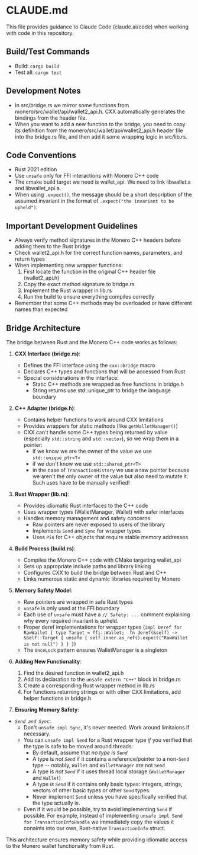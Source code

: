 # CLAUDE.md

This file provides guidance to Claude Code (claude.ai/code) when working with code in this repository.

## Build/Test Commands

- Build: `cargo build`
- Test all: `cargo test`

## Development Notes

- In src/bridge.rs we mirror some functions from monero/src/wallet/api/wallet2_api.h. CXX automatically generates the bindings from the header file.
- When you want to add a new function to the bridge, you need to copy its definition from the monero/src/wallet/api/wallet2_api.h header file into the bridge.rs file, and then add it some wrapping logic in src/lib.rs.

## Code Conventions

- Rust 2021 edition
- Use `unsafe` only for FFI interactions with Monero C++ code
- The cmake build target we need is wallet_api. We need to link libwallet.a and libwallet_api.a.
- When using `.expect()`, the message should be a short description of the assumed invariant in the format of `.expect("the invariant to be upheld")`.

## Important Development Guidelines

- Always verify method signatures in the Monero C++ headers before adding them to the Rust bridge
- Check wallet2_api.h for the correct function names, parameters, and return types
- When implementing new wrapper functions:
  1. First locate the function in the original C++ header file (wallet2_api.h)
  2. Copy the exact method signature to bridge.rs
  3. Implement the Rust wrapper in lib.rs
  4. Run the build to ensure everything compiles correctly
- Remember that some C++ methods may be overloaded or have different names than expected

## Bridge Architecture

The bridge between Rust and the Monero C++ code works as follows:

1. **CXX Interface (bridge.rs)**:
   - Defines the FFI interface using the `cxx::bridge` macro
   - Declares C++ types and functions that will be accessed from Rust
   - Special considerations in the interface:
     - Static C++ methods are wrapped as free functions in bridge.h
     - String returns use std::unique_ptr to bridge the language boundary

2. **C++ Adapter (bridge.h)**:
   - Contains helper functions to work around CXX limitations
   - Provides wrappers for static methods (like `getWalletManager()`)
   - CXX can't handle some C++ types being returned by value (especially `std::string` and `std::vector`), so we wrap them in a pointer:
     - if we know we are the owner of the value we use `std::unique_ptr<T>`
     - if we don't know we use `std::shared_ptr<T>`
     - in the case of `TransactionHistory` we use a raw pointer because we aren't the only owner of the value but also need to mutate it.
       Such uses have to be manually verified!

3. **Rust Wrapper (lib.rs)**:
   - Provides idiomatic Rust interfaces to the C++ code
   - Uses wrapper types (WalletManager, Wallet) with safer interfaces
   - Handles memory management and safety concerns:
     - Raw pointers are never exposed to users of the library
     - Implements `Send` and `Sync` for wrapper types
     - Uses `Pin` for C++ objects that require stable memory addresses

4. **Build Process (build.rs)**:
   - Compiles the Monero C++ code with CMake targeting wallet_api
   - Sets up appropriate include paths and library linking
   - Configures CXX to build the bridge between Rust and C++
   - Links numerous static and dynamic libraries required by Monero

5. **Memory Safety Model**:
   - Raw pointers are wrapped in safe Rust types
   - `unsafe` is only used at the FFI boundary
   - Each use of `unsafe` must have a `// Safety: ...` comment explaining why every required invariant is upheld.
   - Proper deref implementations for wrapper types (`impl Deref for RawWallet { type Target = ffi::Wallet;  fn deref(&self) -> &Self::Target { unsafe { self.inner.as_ref().expect("RawWallet is not null") } } }`)
   - The `OnceLock` pattern ensures WalletManager is a singleton

6. **Adding New Functionality**:
   1. Find the desired function in wallet2_api.h
   2. Add its declaration to the `unsafe extern "C++"` block in bridge.rs
   3. Create a corresponding Rust wrapper method in lib.rs
   4. For functions returning strings or with other CXX limitations, add helper functions in bridge.h

7. **Ensuring Memory Safety**:

- _`Send and Sync`_:
  - Don't `unsafe impl Sync`, it's never needed. Work around limitaions if necessary.
  - You can `unsafe impl Send` for a Rust wrapper type _if_ you verified that the type is safe to be moved around threads:
    - By default, assume that _no type is `Send`_
    - A type is _not `Send`_ if it contains a reference/pointer to a non-`Send` type -- notably, `Wallet` and `WalletManager` are not `Send`
    - A type is _not `Send`_ if it uses thread local storage (`WalletManager` and `Wallet`)
    - A type _is `Send`_ if it contains only basic types: integers, strings, vectors of other basic types or other `Send` types.
    - Never implement `Send` unless you have specifically verified that the type actually is.
  - Even if it would be possible, try to avoid implementing `Send` if possible. For example, instead of implementing `unsafe impl Send for TransactionInfoHandle` we immediately copy the values it conaints into our own, Rust-native `TransactionInfo` struct.

This architecture ensures memory safety while providing idiomatic access to the Monero wallet functionality from Rust.

